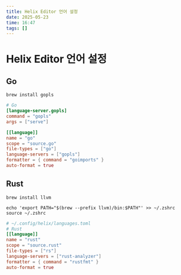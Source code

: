 ```yaml
---
title: Helix Editor 언어 설정
date: 2025-05-23
time: 16:47
tags: []
---
```


# Helix Editor 언어 설정

## Go

```shell
brew install gopls
```

```toml
# Go
[language-server.gopls]
command = "gopls"
args = ["serve"]

[[language]]
name = "go"
scope = "source.go"
file-types = ["go"]
language-servers = ["gopls"]
formatter = { command = "goimports" }
auto-format = true
```

## Rust

```shell
brew install llvm
```

```shell
echo 'export PATH="$(brew --prefix llvm)/bin:$PATH"' >> ~/.zshrc
source ~/.zshrc
```

```toml
# ~/.config/helix/languages.toml
# Rust
[[language]]
name = "rust"
scope = "source.rust"
file-types = ["rs"]
language-servers = ["rust-analyzer"]
formatter = { command = "rustfmt" }
auto-format = true
```

